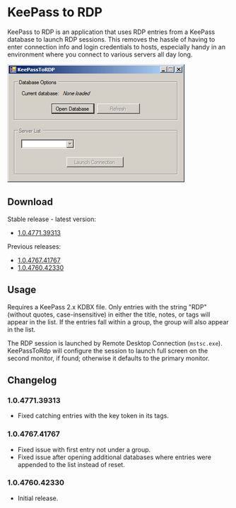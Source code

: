 KeePass to RDP
==============

KeePass to RDP is an application that uses RDP entries from a KeePass
database to launch RDP sessions. This removes the hassle of having to enter
connection info and login credentials to hosts, especially handy in an
environment where you connect to various servers all day long.

![Default window](https://github.com/tetsuo13/KeePassToRdp/raw/master/media/launch.png)

Download
--------

Stable release - latest version:

* [1.0.4771.39313](http://andreinicholson.com/project/keepasstordp/KeePassToRdp-1.0.4771.39313.zip)

Previous releases:

* [1.0.4767.41767](http://andreinicholson.com/project/keepasstordp/KeePassToRdp-1.0.4767.41767.zip)
* [1.0.4760.42330](http://andreinicholson.com/project/keepasstordp/KeePassToRdp-1.0.4760.42330.zip)

Usage
-----

Requires a KeePass 2.x KDBX file. Only entries with the string "RDP" (without
quotes, case-insensitive) in either the title, notes, or tags will appear in
the list. If the entries fall within a group, the group will also appear in
the list.

The RDP session is launched by Remote Desktop Connection (`mstsc.exe`).
KeePassToRdp will configure the session to launch full screen on the second
monitor, if found; otherwise it defaults to the primary monitor.

Changelog
---------

### 1.0.4771.39313

- Fixed catching entries with the key token in its tags.

### 1.0.4767.41767

- Fixed issue with first entry not under a group.
- Fixed issue after opening additional databases where entries were appended
  to the list instead of reset.

### 1.0.4760.42330

- Initial release.

